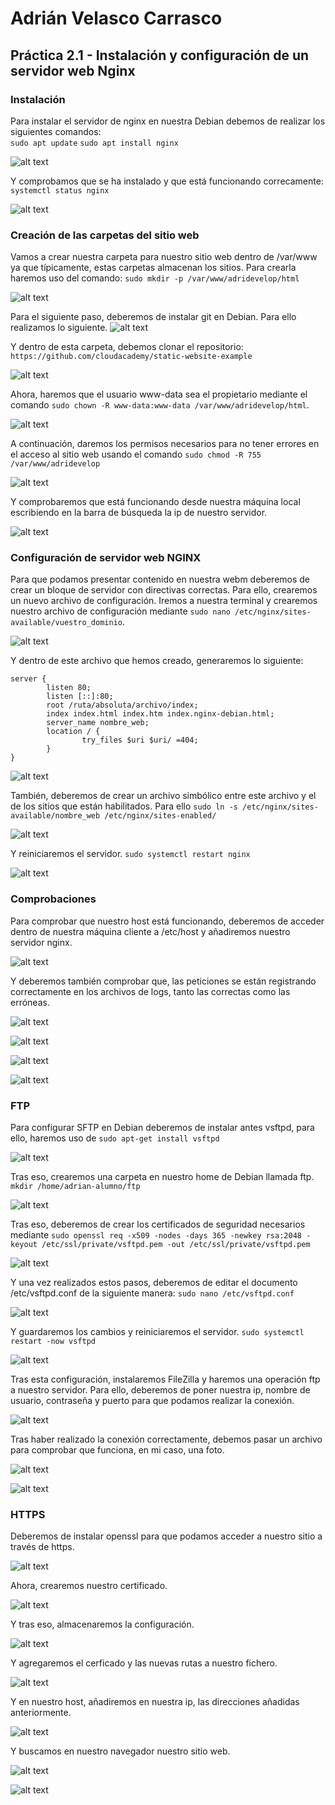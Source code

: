 # Adrián Velasco Carrasco

## Práctica 2.1 - Instalación y configuración de un servidor web Nginx

### Instalación

Para instalar el servidor de nginx en nuestra Debian debemos de realizar los siguientes comandos: <br>
`sudo apt update`
`sudo apt install nginx`

![alt text](<./images/Captura de pantalla 2024-10-08 a las 23.39.11.png>)

Y comprobamos que se ha instalado y que está funcionando correcamente: <br>
`systemctl status nginx`

![alt text](./images/image.png)

### Creación de las carpetas del sitio web

Vamos a crear nuestra carpeta para nuestro sitio web dentro de /var/www ya que típicamente, estas carpetas almacenan los sitios.
Para crearla haremos uso del comando: `sudo mkdir -p /var/www/adridevelop/html`

![alt text](./images/image2.png)

Para el siguiente paso, deberemos de instalar git en Debian. Para ello realizamos lo siguiente.
![alt text](./images/image3.png)

Y dentro de esta carpeta, debemos clonar el repositorio: `https://github.com/cloudacademy/static-website-example`

![alt text](./images/image4.png)

Ahora, haremos que el usuario www-data sea el propietario mediante el comando `sudo chown -R www-data:www-data /var/www/adridevelop/html`.

![alt text](./images/image5.png)

A continuación, daremos los permisos necesarios para no tener errores en el acceso al sitio web usando el comando `sudo chmod -R 755 /var/www/adridevelop`

![alt text](./images/image-1.png)

Y comprobaremos que está funcionando desde nuestra máquina local escribiendo en la barra de búsqueda la ip de nuestro servidor.

![alt text](./images/image6.png)

### Configuración de servidor web NGINX

Para que podamos presentar contenido en nuestra webm deberemos de crear un bloque de servidor con directivas correctas. Para ello, crearemos un nuevo archivo de configuración. Iremos a nuestra terminal y crearemos nuestro archivo de configuración mediante `sudo nano /etc/nginx/sites-available/vuestro_dominio`.

![alt text](./images/image7.png)

Y dentro de este archivo que hemos creado, generaremos lo siguiente:

```
server {
        listen 80;
        listen [::]:80;
        root /ruta/absoluta/archivo/index;
        index index.html index.htm index.nginx-debian.html;
        server_name nombre_web;
        location / {
                try_files $uri $uri/ =404;
        }
}
```

![alt text](./images/image8.png)

También, deberemos de crear un archivo simbólico entre este archivo y el de los sitios que están habilitados. Para ello `sudo ln -s /etc/nginx/sites-available/nombre_web /etc/nginx/sites-enabled/`

![alt text](./images/image9.png)

Y reiniciaremos el servidor. `sudo systemctl restart nginx`

![alt text](./images/image10.png)

### Comprobaciones

Para comprobar que nuestro host está funcionando, deberemos de acceder dentro de nuestra máquina cliente a /etc/host y añadiremos nuestro servidor nginx.

![alt text](./images/image11.png)

Y deberemos también comprobar que, las peticiones se están registrando correctamente en los archivos de logs, tanto las correctas como las erróneas.

![alt text](./images/image12.png)

![alt text](./images/image13.png)

![alt text](./images/image14.png)

![alt text](./images/image15.png)

### FTP

Para configurar SFTP en Debian deberemos de instalar antes vsftpd, para ello, haremos uso de `sudo apt-get install vsftpd`

![alt text](./images/image16.png)

Tras eso, crearemos una carpeta en nuestro home de Debian llamada ftp. `mkdir /home/adrian-alumno/ftp`

![alt text](./images/image17.png)

Tras eso, deberemos de crear los certificados de seguridad necesarios mediante `sudo openssl req -x509 -nodes -days 365 -newkey rsa:2048 -keyout /etc/ssl/private/vsftpd.pem -out /etc/ssl/private/vsftpd.pem`

![alt text](./images/image18.png)

Y una vez realizados estos pasos, deberemos de editar el documento /etc/vsftpd.conf de la siguiente manera: `sudo nano /etc/vsftpd.conf`

![alt text](./images/image19.png)

Y guardaremos los cambios y reiniciaremos el servidor. `sudo systemctl restart -now vsftpd`

![alt text](./images/image20.png)

Tras esta configuración, instalaremos FileZilla y haremos una operación ftp a nuestro servidor. Para ello, deberemos de poner nuestra ip, nombre de usuario, contraseña y puerto para que podamos realizar la conexión. 

![alt text](./images/image21.png)

Tras haber realizado la conexión correctamente, debemos pasar un archivo para comprobar que funciona, en mi caso, una foto.

![alt text](./images/image22.png)

![alt text](./images/image23.png)

### HTTPS 

Deberemos de instalar openssl para que podamos acceder a nuestro sitio a través de https.

![alt text](./images/image24.png)

Ahora, crearemos nuestro certificado.

![alt text](./images/image25.png)

Y tras eso, almacenaremos la configuración.

![alt text](./images/image26.png)

Y agregaremos el cerficado y las nuevas rutas a nuestro fichero.

![alt text](./images/image27.png)

Y en nuestro host, añadiremos en nuestra ip, las direcciones añadidas anteriormente.

![alt text](./images/image28.png)

Y buscamos en nuestro navegador nuestro sitio web.

![alt text](./images/image29.png)

![alt text](./images/image30.png)
